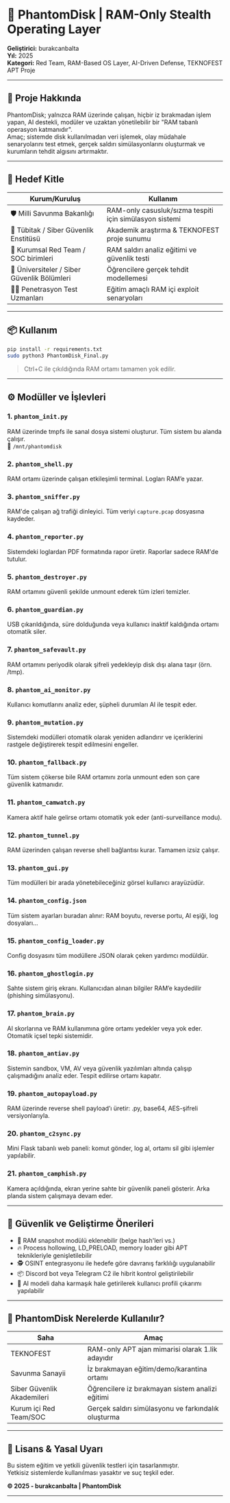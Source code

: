 
# 🧠 PhantomDisk | RAM-Only Stealth Operating Layer
**Geliştirici:** burakcanbalta  
**Yıl:** 2025  
**Kategori:** Red Team, RAM-Based OS Layer, AI-Driven Defense, TEKNOFEST APT Proje

---

## 🚀 Proje Hakkında
PhantomDisk; yalnızca RAM üzerinde çalışan, hiçbir iz bırakmadan işlem yapan, AI destekli, modüler ve uzaktan yönetilebilir bir "RAM tabanlı operasyon katmanıdır".  
Amaç; sistemde disk kullanılmadan veri işlemek, olay müdahale senaryolarını test etmek, gerçek saldırı simülasyonlarını oluşturmak ve kurumların tehdit algısını artırmaktır.

---

## 🎯 Hedef Kitle

| Kurum/Kuruluş | Kullanım |
|---------------|----------|
| 🛡️ Milli Savunma Bakanlığı | RAM-only casusluk/sızma tespiti için simülasyon sistemi |
| 🔬 Tübitak / Siber Güvenlik Enstitüsü | Akademik araştırma & TEKNOFEST proje sunumu |
| 🏢 Kurumsal Red Team / SOC birimleri | RAM saldırı analiz eğitimi ve güvenlik testi |
| 🧪 Üniversiteler / Siber Güvenlik Bölümleri | Öğrencilere gerçek tehdit modellemesi |
| 🧑‍💻 Penetrasyon Test Uzmanları | Eğitim amaçlı RAM içi exploit senaryoları |

---

## 📦 Kullanım

```bash
pip install -r requirements.txt
sudo python3 PhantomDisk_Final.py
```

> Ctrl+C ile çıkıldığında RAM ortamı tamamen yok edilir.

---

## ⚙️ Modüller ve İşlevleri

### 1. `phantom_init.py`
RAM üzerinde tmpfs ile sanal dosya sistemi oluşturur. Tüm sistem bu alanda çalışır.  
📁 `/mnt/phantomdisk`

### 2. `phantom_shell.py`
RAM ortamı üzerinde çalışan etkileşimli terminal. Logları RAM’e yazar.

### 3. `phantom_sniffer.py`
RAM'de çalışan ağ trafiği dinleyici. Tüm veriyi `capture.pcap` dosyasına kaydeder.

### 4. `phantom_reporter.py`
Sistemdeki loglardan PDF formatında rapor üretir. Raporlar sadece RAM'de tutulur.

### 5. `phantom_destroyer.py`
RAM ortamını güvenli şekilde unmount ederek tüm izleri temizler.

### 6. `phantom_guardian.py`
USB çıkarıldığında, süre dolduğunda veya kullanıcı inaktif kaldığında ortamı otomatik siler.

### 7. `phantom_safevault.py`
RAM ortamını periyodik olarak şifreli yedekleyip disk dışı alana taşır (örn. /tmp).

### 8. `phantom_ai_monitor.py`
Kullanıcı komutlarını analiz eder, şüpheli durumları AI ile tespit eder.

### 9. `phantom_mutation.py`
Sistemdeki modülleri otomatik olarak yeniden adlandırır ve içeriklerini rastgele değiştirerek tespit edilmesini engeller.

### 10. `phantom_fallback.py`
Tüm sistem çökerse bile RAM ortamını zorla unmount eden son çare güvenlik katmanıdır.

### 11. `phantom_camwatch.py`
Kamera aktif hale gelirse ortamı otomatik yok eder (anti-surveillance modu).

### 12. `phantom_tunnel.py`
RAM üzerinden çalışan reverse shell bağlantısı kurar. Tamamen izsiz çalışır.

### 13. `phantom_gui.py`
Tüm modülleri bir arada yönetebileceğiniz görsel kullanıcı arayüzüdür.

### 14. `phantom_config.json`
Tüm sistem ayarları buradan alınır: RAM boyutu, reverse portu, AI eşiği, log dosyaları…

### 15. `phantom_config_loader.py`
Config dosyasını tüm modüllere JSON olarak çeken yardımcı modüldür.

### 16. `phantom_ghostlogin.py`
Sahte sistem giriş ekranı. Kullanıcıdan alınan bilgiler RAM’e kaydedilir (phishing simülasyonu).

### 17. `phantom_brain.py`
AI skorlarına ve RAM kullanımına göre ortamı yedekler veya yok eder. Otomatik içsel tepki sistemidir.

### 18. `phantom_antiav.py`
Sistemin sandbox, VM, AV veya güvenlik yazılımları altında çalışıp çalışmadığını analiz eder. Tespit edilirse ortamı kapatır.

### 19. `phantom_autopayload.py`
RAM üzerinde reverse shell payload’ı üretir: .py, base64, AES-şifreli versiyonlarıyla.

### 20. `phantom_c2sync.py`
Mini Flask tabanlı web paneli: komut gönder, log al, ortamı sil gibi işlemler yapılabilir.

### 21. `phantom_camphish.py`
Kamera açıldığında, ekran yerine sahte bir güvenlik paneli gösterir. Arka planda sistem çalışmaya devam eder.

---

## 🔐 Güvenlik ve Geliştirme Önerileri

- 🔄 RAM snapshot modülü eklenebilir (belge hash'leri vs.)
- 🔥 Process hollowing, LD_PRELOAD, memory loader gibi APT teknikleriyle genişletilebilir
- 🕵️ OSINT entegrasyonu ile hedefe göre davranış farklılığı uygulanabilir
- 📦 Discord bot veya Telegram C2 ile hibrit kontrol geliştirilebilir
- 🧬 AI modeli daha karmaşık hale getirilerek kullanıcı profili çıkarımı yapılabilir

---

## 🧪 PhantomDisk Nerelerde Kullanılır?

| Saha | Amaç |
|------|------|
| TEKNOFEST | RAM-only APT ajan mimarisi olarak 1.lik adayıdır |
| Savunma Sanayii | İz bırakmayan eğitim/demo/karantina ortamı |
| Siber Güvenlik Akademileri | Öğrencilere iz bırakmayan sistem analizi eğitimi |
| Kurum içi Red Team/SOC | Gerçek saldırı simülasyonu ve farkındalık oluşturma |

---

## 📄 Lisans & Yasal Uyarı

Bu sistem eğitim ve yetkili güvenlik testleri için tasarlanmıştır.  
Yetkisiz sistemlerde kullanılması yasaktır ve suç teşkil eder.

**© 2025 - burakcanbalta | PhantomDisk**

---

